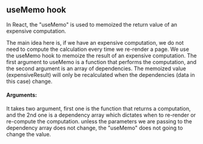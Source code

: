 ## useMemo hook

In React, the "useMemo" is used to memoized the return value of an expensive computation.

The main idea here is, if we have an expensive computation, we do not need to compute the calculation every time we re-render a page.
We use the useMemo hook to memoize the result of an expensive computation. The first argument to useMemo is a function that performs the computation, and the second argument is an array of dependencies. The memoized value (expensiveResult) will only be recalculated when the dependencies (data in this case) change.

#### Arguments:

It takes two argument, first one is the function that returns a computation, and the 2nd one is a dependency array which dictates when to re-render or re-compute the computation.
unless the parameters we are passing to the dependency array does not change, the "useMemo" does not going to change the value.

